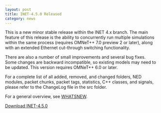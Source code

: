 ```yaml
---
layout: post
title: INET-4.5.0 Released
category: news
---
```


This is a new minor stable release within the INET 4.x branch. The main feature of this release is the ability to concurrently run multiple simulations within the same process (requires OMNeT++ 7.0 preview 2 or later), along with an extended Ethernet cut-through switching functionality.

There are also a number of small improvements and several bug fixes. Some changes are backward incompatible, so existing models may need to be updated. This version requires OMNeT++ 6.0 or later.

For a complete list of all added, removed, and changed folders, NED modules, packet chunks, packet tags, statistics, C++ classes, and signals, please refer to the ChangeLog file in the src folder.

For a general overview, see [WHATSNEW](https://github.com/inet-framework/inet/blob/v4.5.0/WHATSNEW).

[Download INET-4.5.0](https://github.com/inet-framework/inet/releases/download/v4.5.0/inet-4.5.0-src.tgz)